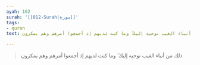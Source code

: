 ```yaml
---
ayah: 102
surah: '[[012-Surah|سورة]]'
tags:
- quran
text: ذلك من أنباء الغيب نوحيه إليك ۖ وما كنت لديهم إذ أجمعوا أمرهم وهم يمكرون

---
```

> ذلك من أنباء الغيب نوحيه إليك ۖ وما كنت لديهم إذ أجمعوا أمرهم وهم يمكرون
